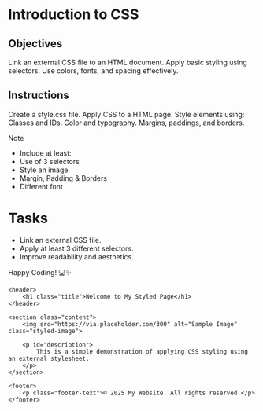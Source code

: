 # Introduction to CSS

## Objectives
Link an external CSS file to an HTML document.
Apply basic styling using selectors.
Use colors, fonts, and spacing effectively.

## Instructions

Create a style.css file.
Apply CSS to a HTML page.
Style elements using:
Classes and IDs.
Color and typography.
Margins, paddings, and borders.

>[!NOTE]
>  - Include at least:
>  - Use of 3 selectors
>  - Style an image
>  - Margin, Padding & Borders
>  - Different font

# Tasks
 - Link an external CSS file.
 - Apply at least 3 different selectors.
 - Improve readability and aesthetics.

Happy Coding! 💻✨
<!DOCTYPE html>
<html lang="en">
<head>
    <meta charset="UTF-8">
    <meta name="viewport" content="width=device-width, initial-scale=1.0">
    <title>Styled Web Page</title>
    <link rel="stylesheet" href="styles.css"> <!-- Linking External CSS -->
</head>
<body>

    <header>
        <h1 class="title">Welcome to My Styled Page</h1>
    </header>

    <section class="content">
        <img src="https://via.placeholder.com/300" alt="Sample Image" class="styled-image">

        <p id="description">
            This is a simple demonstration of applying CSS styling using an external stylesheet.
        </p>
    </section>

    <footer>
        <p class="footer-text">© 2025 My Website. All rights reserved.</p>
    </footer>

</body>
</html>
